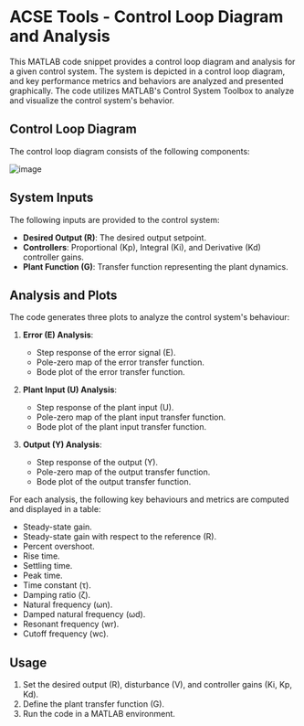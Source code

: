 # ACSE Tools - Control Loop Diagram and Analysis

This MATLAB code snippet provides a control loop diagram and analysis for a given control system. The system is depicted in a control loop diagram, and key performance metrics and behaviors are analyzed and presented graphically. The code utilizes MATLAB's Control System Toolbox to analyze and visualize the control system's behavior.

## Control Loop Diagram

The control loop diagram consists of the following components:

![image](https://github.com/James-Bray19/ACSE-tools/assets/47334864/cbe20517-4a04-4507-ae2b-d0f4ab23d049)

## System Inputs

The following inputs are provided to the control system:

- **Desired Output (R)**: The desired output setpoint.
- **Controllers**: Proportional (Kp), Integral (Ki), and Derivative (Kd) controller gains.
- **Plant Function (G)**: Transfer function representing the plant dynamics.

## Analysis and Plots

The code generates three plots to analyze the control system's behaviour:

1. **Error (E) Analysis**:
   - Step response of the error signal (E).
   - Pole-zero map of the error transfer function.
   - Bode plot of the error transfer function.

2. **Plant Input (U) Analysis**:
   - Step response of the plant input (U).
   - Pole-zero map of the plant input transfer function.
   - Bode plot of the plant input transfer function.

3. **Output (Y) Analysis**:
   - Step response of the output (Y).
   - Pole-zero map of the output transfer function.
   - Bode plot of the output transfer function.

For each analysis, the following key behaviours and metrics are computed and displayed in a table:

- Steady-state gain.
- Steady-state gain with respect to the reference (R).
- Percent overshoot.
- Rise time.
- Settling time.
- Peak time.
- Time constant (τ).
- Damping ratio (ζ).
- Natural frequency (ωn).
- Damped natural frequency (ωd).
- Resonant frequency (wr).
- Cutoff frequency (wc).

## Usage

1. Set the desired output (R), disturbance (V), and controller gains (Ki, Kp, Kd).
2. Define the plant transfer function (G).
3. Run the code in a MATLAB environment.
